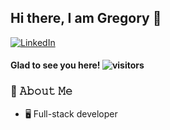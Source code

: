 ## Hi there, I am Gregory 👋
<p align="left">
  <a href="https://www.linkedin.com/in/giapa/" target="_blank">
    <img src="https://img.shields.io/badge/linkedin-%230077B5.svg?&style=for-the-badge&logo=linkedin&logoColor=white&color=071A2C" alt="LinkedIn"/>
  </a>
</p>

#### Glad to see you here! ![visitors](https://visitor-badge.glitch.me/badge?page_id=https://github.com/Giapa/Giapa/edit/main/README.md)

### :book: 𝙰𝚋𝚘𝚞𝚝 𝙼𝚎
- 🖥 Full-stack developer
<br/>
